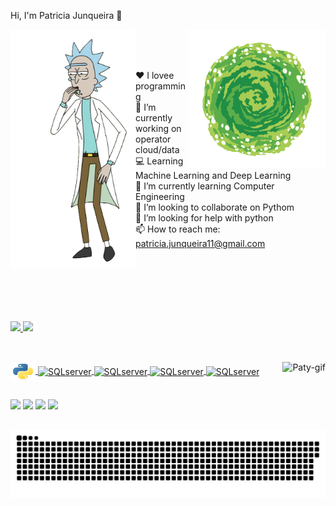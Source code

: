    <div>
 
   
  Hi, I'm Patricia Junqueira 👋

<div>
  
<img width="200px" align="left"  src="https://raw.githubusercontent.com/Elyabe/Elyabe/master/images/rick-dancing.gif">
<img width="220px" align="right" src="https://raw.githubusercontent.com/Elyabe/elyabe/master/images/portal-3.gif"> 

<br/>
<br/>
<br/>
   
  ❤ I lovee programming <br/>
  🔭 I’m currently working on operator cloud/data <br/>
  💻 Learning Machine Learning and Deep Learning <br/>
  🌱 I’m currently learning Computer Engineering <br/>
  👯 I’m looking to collaborate on Pythom <br/>
  🤔 I’m looking for help with python <br/>
  📫 How to reach me: patricia.junqueira11@gmail.com <br/>
<br/>
<br/>
<br/>
<br/>
<br/>
<br/>

  <a href="https://beacons.ai/patriciajunqueira">
  <img height="150em" src="https://github-readme-stats.vercel.app/api?username=patriciajunqueira&show_icons=true&theme=dark&include_all_commits=true&count_private=true"/>
  <img height="150em" src="https://github-readme-stats.vercel.app/api/top-langs/?username=patriciajunqueira&layout=compact&langs_count=16&theme=dark"/>
</div>
 

##   
   
<div style="display: inline_block"><br>
  
  
  <img align="center" alt="Paty-Python" height="30" width="40"  src="https://raw.githubusercontent.com/devicons/devicon/master/icons/python/python-original.svg">
  <img align="center" alt="SQLserver" height="30" width="40"    src="https://img.icons8.com/color/48/000000/microsoft-sql-server.png"/>
  <img align="center" alt="SQLserver" height="40" width="50"    src="https://cdn.jsdelivr.net/gh/devicons/devicon/icons/mysql/mysql-original-wordmark.svg"/>
  <img align="center" alt="SQLserver" height="30" width="40"    src="https://img.icons8.com/color/48/000000/postgreesql.png"/>
  <img align="center" alt="SQLserver" height="30" width="40"    src="https://img.icons8.com/color/48/000000/mongodb.png"/>
   
  
  
   
   
  <img align="right" alt="Paty-gif" src="https://cdn.discordapp.com/attachments/795358919417397249/825430589581688872/hi.gif">
  
</div>  
   
##
   
<div>
  <a href="https://instagram.com/pat.junqueira" target="_blank"><img src="https://img.shields.io/badge/-Instagram-%23E4405F?style=for-the-badge&logo=instagram&logoColor=white" target="_blank"></a>
 	<a href="https://www.twitch.tv/patrici71127596" target="_blank"><img src="https://img.shields.io/badge/Twitch-9146FF?style=for-the-badge&logo=twitch&logoColor=white" target="_blank"></a>
  <a href = "mailto:patricia.junqueira.mazzari@gmail.com"><img src="https://img.shields.io/badge/Gmail-D14836?style=for-the-badge&logo=gmail&logoColor=white" target="_blank"></a>
  <a href="https://www.linkedin.com/in/patricia-miranda-e-silva-7a7030134/" target="_blank"><img src="https://img.shields.io/badge/-LinkedIn-%230077B5?style=for-the-badge&logo=linkedin&logoColor=white" target="_blank"></a>   
</div>
   
##
  
  
  
  
  
  ![Snake animation](https://github.com/PATRICIAJUNQUEIRA/PATRICIAJUNQUEIRA/blob/output/github-contribution-grid-snake.svg)
  
